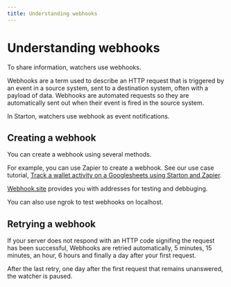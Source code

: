 ```yaml
---
title: Understanding webhooks
---
```


# Understanding webhooks

To share information, watchers use webhooks.

Webhooks are a term used to describe an HTTP request that is triggered by an event in a source system, sent to a destination system, often with a payload of data. Webhooks are automated requests so they are automatically sent out when their event is fired in the source system.

In Starton, watchers use webhook as event notifications.

## Creating a webhook

You can create a webhook using several methods.

For example, you can use Zapier to create a webhook. See our use case tutorial, [Track a wallet activity on a Googlesheets using Starton and Zapier](https://docs.starton.io/docs/Tutorials/track-wallet-activity).

[Webhook.site](https://webhook.site/) provides you with addresses for testing and debbuging.

You can also use ngrok to test webhooks on localhost.

## Retrying a webhook

If your server does not respond with an HTTP code signifing the request has been successful, Webhooks are retried automatically, 5 minutes, 15 minutes, an hour, 6 hours and finally a day after your first request. 

After the last retry, one day after the first request that remains unanswered, the watcher is paused.
